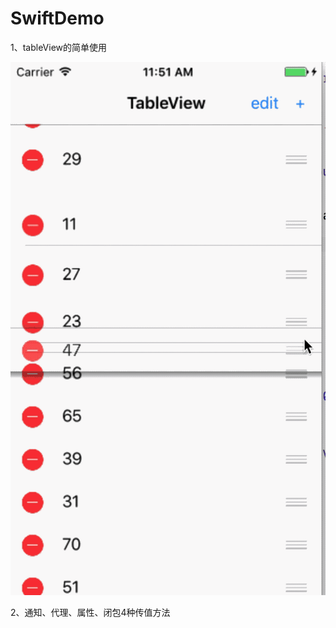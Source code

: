 # SwiftDemo

1、tableView的简单使用

![image](https://github.com/maybenai/SwiftDemo/blob/master/TableViewSwift/2017-04-14%2011_51_35.gif)

2、通知、代理、属性、闭包4种传值方法
